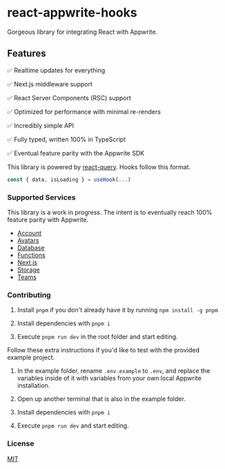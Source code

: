 # react-appwrite-hooks

Gorgeous library for integrating React with Appwrite.

## Features

✅ Realtime updates for everything

✅ Next.js middleware support

✅ React Server Components (RSC) support

✅ Optimized for performance with minimal re-renders

✅ Incredibly simple API

✅ Fully typed, written 100% in TypeScript

✅ Eventual feature parity with the Appwrite SDK

This library is powered by [react-query](https://tanstack.com/query/latest).
Hooks follow this format.

```typescript
const { data, isLoading } = useHook(...)
```

### Supported Services

This library is a work in progress. The intent is to eventually reach 100% feature parity with Appwrite.

- [Account](/src/account)
- [Avatars](/src/avatars)
- [Database](/src/database)
- [Functions](/src/functions)
- [Next.js](/src/next)
- [Storage](/src/storage)
- [Teams](/src/teams)

### Contributing

1. Install `pnpm` if you don't already have it by running `npm install -g pnpm`

2. Install dependencies with `pnpm i`

3. Execute `pnpm run dev` in the root folder and start editing.

Follow these extra instructions if you'd like to test with the provided example
project.

1. In the example folder, rename `.env.example` to `.env`, and
   replace the variables inside of it with variables from your own local
   Appwrite installation.

2. Open up another terminal that is also in the example folder.

3. Install dependencies with `pnpm i`

4. Execute `pnpm run dev` and start editing.

### License

[MIT](/LICENSE)
